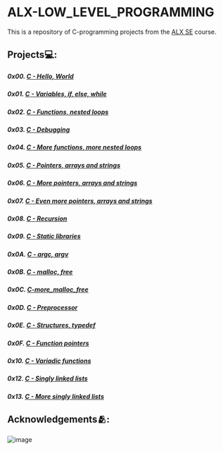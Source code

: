 # **ALX-LOW_LEVEL_PROGRAMMING**
This is a repository of C-programming projects from the [ALX SE](https://www.alxafrica.com/software-engineering/) course.

## Projects💻:
##### 0x00. [C - Hello, World]()
##### 0x01. [C - Variables, if, else, while]()
##### 0x02. [C - Functions, nested loops]()
##### 0x03. [C - Debugging]()
##### 0x04. [C - More functions, more nested loops]()
##### 0x05. [C - Pointers, arrays and strings]()
##### 0x06. [C - More pointers, arrays and strings]()
##### 0x07. [C - Even more pointers, arrays and strings]()
##### 0x08. [C - Recursion]()
##### 0x09. [C - Static libraries]()
##### 0x0A. [C - argc, argv]()
##### 0x0B. [C - malloc, free]()
##### 0x0C. [C-more_malloc_free]()
##### 0x0D. [C - Preprocessor]()
##### 0x0E. [C - Structures, typedef]()
##### 0x0F. [C - Function pointers]()
##### 0x10. [C - Variadic functions]()
##### 0x12. [C - Singly linked lists]()
##### 0x13. [C - More singly linked lists]()

## Acknowledgements🫂:

![image](https://user-images.githubusercontent.com/89413184/229805677-aca2f974-3cae-4696-83ad-5f2cd1b96264.png)
